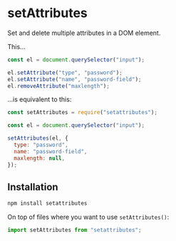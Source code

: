 # setAttributes

Set and delete multiple attributes in a DOM element.

This...

```javascript
const el = document.querySelector("input");

el.setAttribute("type", "password");
el.setAttribute("name", "password-field");
el.removeAttribute("maxlength");
```

...is equivalent to this:

```javascript
const setAttributes = require("setattributes");

const el = document.querySelector("input");

setAttributes(el, {
  type: "password",
  name: "password-field",
  maxlength: null,
});
```

## Installation

```sh
npm install setattributes
```

On top of files where you want to use `setAttributes()`:

```js
import setAttributes from "setattributes";
```
